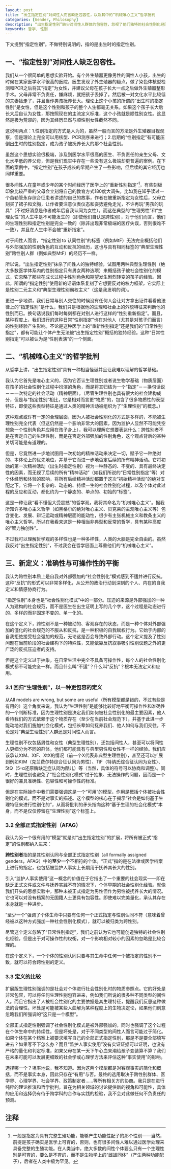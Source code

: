 ```yaml
---
layout: post
title: “出生指定性别”对间性人而言缺乏包容性，以及其中的“机械唯心主义”哲学批判
categories: [Gender, Philosophy]
description: “出生指定性别”缺少对间性人群体的包容性，忽视了他们独特的社会性别化经历，例如在童年或少年的某个时间经历医学上的“重新性别指定”和抚养方式的剧变。而且它在哲学上是唯心主义和机械主义的，试图否定生理基础在社会生活中的作用和长期、持续的性别互动。我们提出了扩展版的“生理性别”和“全部正式指定性别”（all formally assigned genders，AFAG）两个替代定义，并比较了它们各自的优劣
keywords: 哲学, 性别
---
```


下文提到“指定性别”。不做特别说明的，指的是出生时的指定性别。

## 一、“指定性别”对间性人缺乏包容性。

我们从一个很简单的思想实验开始。有个外生殖器更像男性的间性人小孩，出生的时候在某家医学水平很高的医院，医生发现了外生殖器的疑点，做了染色体核型检测和PCR之后将其“指定”为女性，并建议父母在孩子长大一点之后做外生殖器整形手术。父母非常不负责任，嫌麻烦，就把孩子丢掉了。然后被一对文化水平比较低的夫妻捡走了，并且当作男孩抚养长大。理论上这个小孩的所谓的“出生时的指定性别”是女性，但是这个性别和孩子的整个人生都毫无关系。如果这个孩子长大后长大后自认为女性，那按照现在的主流定义标准，这个小孩就是顺性别女性。这显然是极为荒谬的，因为其经历显然与顺性别女性截然不同。

这说明两点：1.性别指定的方式是人为的，虽然一般而言的方法是外生殖器目视观察，但是理论上完全可以用核型、PCR测序来进行；2.后期的“性别指定”有可能压倒出生时的性别指定，成为孩子被抚养长大的那个社会性别。

虽然这个思想实验很极端，涉及到医学水平很高的医生、不负责任的亲生父母、文化水平低的养父母，但是我们现实中存在一些没有这么极端却更普遍的案例。在下面的案例中，“指定性别”在孩子成长的早期产生了一些影响，但后续的其它经历也同样重要。

很多间性人在童年或少年的某个时间经历了医学上的“重新性别指定”[^1]，有些刻板印象比较严重的父母会立刻将自己的教育方式180度大调头。比如我在知乎读过一个苗勒管永存综合征患者讲述的自己的故事，作者在被重新指定为女性后，父母立刻买了裙子和文胸，让作者要注意仪表仪态和姿势避免走光，不许再玩“男孩的玩具”（不过好消息是作者成年后自我认同为女性）。而这在典型的“生理男性”和“生理女性”的人生中是不可能发生的（即使他们自认是跨性别），对于他们而言，他们的生理性别和指定性别是完全一致的（除非出现非常极端的医疗失误，否则很难不一致），并且在人生中不会被“重新指定”。

对于间性人而言，“指定性别 to 认同性别”的标签（例如MtF）无法完全概括他们与外部强加的性别角色的互动和反抗的经历，这也与具有相同标签的“典型生理性别”跨性别人群（例如典型MtF）的经历不一样。

所以说，“出生指定性别”抹杀了间性人的独特经验，试图用两种典型生理性别（绝大多数医学体系内的性别指定只有男女两种选项）来概括孩子被社会性别化的模式，它忽略了那些在成长过程中性别角色和期望发生剧烈转变的孩子的经验。因此，所谓的“指定性别”使用新的话语体系复刻了它想要反对的权力框架，它实际上是性别二元主义和“典型生理性别霸权主义”（这是我发明的词）。

更进一步地讲，我们日常与别人交往的时候没有任何人会让对方拿出证件看看他法律上的“指定性别”是什么，我们只是根据他的生理和社会上的外貌特征来判断他的性别而已。换句话说我们每时每刻都在对别人进行这样的“性别重新指定”。而且，某种程度上，我们进行的这种日常“性别指定”也在对他人（尤其是对孩子们而言）的性别经验产生影响。不论是这种医学上的“重新性别指定”还是我们的“日常性别指定”，都有可能让个体产生无法被“出生指定性别”概括的独特经验。这种“日常性别指定”可以被认为是“性别表演”的一个侧面。

## 二、“机械唯心主义”的哲学批判

从哲学上讲，“出生指定性别”具有一种相当怪诞并且让我难以理解的哲学基础。

我认为它首先是唯心主义的，因为它否认生理性别或者说生物学基础（物质层面）在孩子的社会性别化过程中扮演的角色，而是将其归结为一个“指定”－－换句话说－－一次特定的社会活动（精神层面）。（尽管生理性别也具有很大的社会建构成分，但是与“指定性别”相比，它是相对而言更“物质”的，包含了很多物质性的表型特征，即使这些表型特征是通过人类的精神活动被组织为了“生理性别”的概念。）

这种观点或许有一定的合理层面，因为人被社会性别化的方式是多样的，不能被生理性别完全代表（但这仍然是一个影响非常大的因素，因为监护人显然不可能凭空想象一个性别角色并应用在孩子身上），我可以理解它想要表达什么：跨性别者不是在否定自己的生理性别，而是在否定外部强加的性别角色，这个观点背后的某种关切可能是有道理的。

但是，它竟然进一步地试图用一次初始的精神活动来决定一切，赋予它一种绝对的、本体论上的优先地位，并基于它而进一步地否定后续的所有精神活动。它将初始的第一次精神活动（出生时指定性别）视为一种静态的、不变的、具有最终决定性的因素，而无视了后续的所有“精神活动”（如我们所说的“日常性别指定”等）对个体经历和体验的影响，将所有后续精神活动都置于这次“初始精神活动”的绝对支配之下。它将一个复杂的、动态的、持续一生的社会性别化过程，以及个体对此过程的反应和互动，都化约为一个静态的、单点的、初始的“标签”。

这是一种让我“看不懂但大受震撼”的哲学观，我将其命名为“机械唯心主义”。据我所知许多唯心主义哲学（如黑格尔的绝对唯心主义、贝克莱的主观唯心主义等）包含变化、发展、辩证运动或精神层面的能动性，很少有主张机械主义和教条主义的唯心主义哲学。所以在我看来这是一种相当非典型和反常的哲学，具有某种高度的“智力独创性”。

不过我可以理解哲学观的多样性也是一种多样性，人类的大脑是完全自由的。虽然我反对“出生指定性别”，不过我会在哲学层面上尊重他们的“机械唯心主义”。

## 三、新定义：准确性与可操作性的平衡

我认为跨性别本质上是自我对外部强加的“社会性别化”模式感到不适并进行反抗。这种“反抗”的形式可以非常多样化，从公开的政治行动到深刻的个人、内在的自我定义和情感协商行为。

“指定性别”本身也是“社会性别化模式”中的一部分。压迫的来源是外部强加的一种人为建构的社会规范，而不是医生在出生证明上写的几个字，这个过程是动态进行的、多样的而非固定不变的、单一化的。

在这个定义下，跨性别不是一种被动的、客观存在的状态，而是一种个体对外部强加的僵化的社会规范的不服从和反抗，是一种积极的自我赋权行为。它始于内部的自我拒绝接受社会强加的规范，无论这是否会导致外部行动。这个定义提及了性别问题在当前阶段的社会建构下的特殊性，又能依靠反抗叙事吸引性别议题之外的更广泛的反抗压迫者的支持。

但是这个定义过于抽象，在日常生活中完全不具备可操作性，每个人的社会性别化模式都不可能完全一样。而且什么叫“不适”？什么叫“反抗”？根本无法定义和应用。

### 3.1 回归“生理性别”，以一种更包容的定义

从All models are wrong, but some are useful（所有模型都是错的，不过有些是有用的）这个角度来说，我认为“生理性别”是能够比较好地平衡可操作性和准确性的一个判断标准，因为生理性别是决定我们如何被社会性别化的最主要因素，他人看待我们的方式依赖于这个物质存在（至少在当前社会规范下），并基于此进一步能动地对我们施加社会化模式，包括长辈如何抚养我们、他人如何与我们交往，不论是对“典型生理性别”人群还是对间性人而言。

生理性别不仅包括男性和女性（典型生理性别），还包括间性人，甚至可以将间性人更细分为不同的群体，他们都可能具有与典型男性和女性不一样的经验。我们应该承认XtM、XtF、XtX的情况（前一个X代表非典型生理性别），甚至还可以扩展到例如KtM（克兰费尔特综合征认同为男性）、TtF（特纳氏综合征认同为女性）、5tQ（5-α还原酶缺乏症认同为酷儿）等（当然，具体的符号可以协商和调整）。同时，生理性别也避免了“社会性别化模式”过于抽象、无法操作的问题，因而是一个很好的兼具准确性、包容性和可操作性的标准。

但是在实际操作中我们需要强调这是一个“可用”的模型，作用是概括个体被社会性别化的模式，而不是对事实的描述。这个模型的核心在于揭示“社会是如何基于生理特征来进行性别化的”，从而将批判的矛头指向这种“基于生理的社会化模式”本身，而不是仅仅停留在“生理性别”这个标签上。

### 3.2 全部正式指定性别（AFAG）

我认为另一个很有用的“模型”就是对“出生指定性别”的扩展，将所有被正式“指定”的性别都纳入进来：

**跨性别者**指的是其性别认同与全部正式指定性别（all formally assigned genders，AFAG）中的**至少一个**不相符的个体。“正式”指的是在法律或医学档案上进行的指定，也包括被监护人事实上长期用于抚养其长大的性别。

引入“监护人事实使用”这一概念的价值在于它指出了一个重要的社会现实——即在缺乏正式文件或文件与抚养实践不符的情况下，个体早期的社会性别化经验。就像我们开头的思想实验中，那种未被正式指定为男性但作为男性被抚养长大的情况。它也可以对没有档案的无国籍人士更具有包容性。即使难以完美量化，承认其存在本身就是一种进步。

“至少一个”强调了个体生命中只要有任何一个正式指定与性别认同不符（意味着曾经被以这种方式强加一种社会性别化模式），就可以被归类为跨性别。

尽管这个定义忽略了“日常性别指定”，我们之前认为它也可能创造独特的社会性别化经验，但是出于对可操作性的权衡，对一个影响相对较小的因素的忽略是比较合理的。

在这个定义下，一个个体的性别认同只要与其生命中任何一个被指定的性别不一致，就可以符合跨性别的定义。

### 3.3 定义的比较

扩展版生理性别强调的是社会对个体进行社会性别化时的物质参照点。它的好处是非常包容，可以将任何生理性别包容进来，例如我们所说的很多种不同类型的间性人。而且它指出了人被社会性别化的主要依据是其生理特征，提醒我们反思这种做法的合理性。坏处是可能被某些人曲解为某种程度上的生物决定论，如果他们刻意忽略我们所强调的“这只是一个模型”。

全部正式指定性别强调了社会性别化模式是被外部强加的，同时也强调了这个过程在个体生命中的持续性。但是坏处是，对于不同类型的间性人而言可能过于简化。如果个体在某个档案上被要求填写自己的全部正式指定性别，那是不是要全部填写进去？如果写不下怎么办？而且“监护人事实使用”没有实证证据可以证明，也没有严格的量化和判定标准，如果父母在某一天下午心血来潮给孩子变装算不算？我们在未来可能可以发展更细致的社会学或心理学方法来评估这种“事实使用”的影响。

选择哪一个？坦率地说，我不知道。因为这两个模型都是对客观事实的简化和概括，而不是事实本身，因此只存在“有用”与否。最终的选用取决于跨性别群体、医学界、心理学界、社会学界、政策制定者……等所有相关方的协商。我只是在进行纯粹的理论推演和哲学批判，旨在为相关领域的讨论提供新的视角和可能性，具体的应用和选择仍有待于跨学科的合作与实践的检验，我不会对此做任何不负责任的预测。

## 注释

[^1]: 一般是指定为具有完整生殖功能，能够产生功能性配子的那个性别——当然，前提是孩子确实是医学上可育的，否则，也有很多间性人难以通过医学处理来具备完整的生殖功能。在人类当中，绝大多数的间性个体要么只有一个生理性别是可育的，要么是不育的，而不是生物学上的“雌雄同体”（产生两种功能配子），后者在人类中极为罕见。
